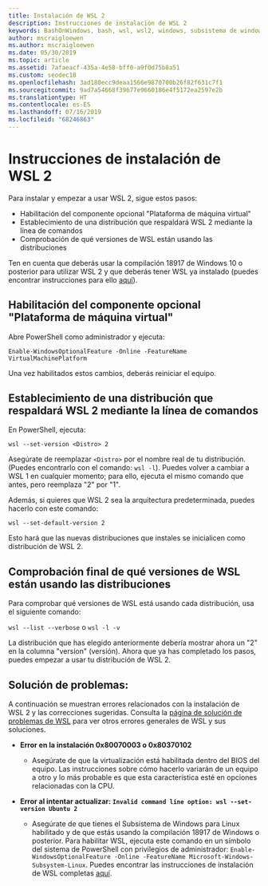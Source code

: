 ```yaml
---
title: Instalación de WSL 2
description: Instrucciones de instalación de WSL 2
keywords: BashOnWindows, bash, wsl, wsl2, windows, subsistema de windows para linux, subsistemawindows, ubuntu, debian, suse, windows 10, instalación
author: mscraigloewen
ms.author: mscraigloewen
ms.date: 05/30/2019
ms.topic: article
ms.assetid: 7afaeacf-435a-4e58-bff0-a9f0d75b8a51
ms.custom: seodec18
ms.openlocfilehash: 3ad180ecc9deaa1566e9870700b26f82f631c7f1
ms.sourcegitcommit: 9ad7a54668f39677e9660186e4f5172ea2597e2b
ms.translationtype: HT
ms.contentlocale: es-ES
ms.lasthandoff: 07/16/2019
ms.locfileid: "68246863"
---
```

# <a name="installation-instructions-for-wsl-2"></a>Instrucciones de instalación de WSL 2

Para instalar y empezar a usar WSL 2, sigue estos pasos:

- Habilitación del componente opcional "Plataforma de máquina virtual"
- Establecimiento de una distribución que respaldará WSL 2 mediante la línea de comandos
- Comprobación de qué versiones de WSL están usando las distribuciones

Ten en cuenta que deberás usar la compilación 18917 de Windows 10 o posterior para utilizar WSL 2 y que deberás tener WSL ya instalado (puedes encontrar instrucciones para ello [aquí](./install-win10.md)). 

## <a name="enable-the-virtual-machine-platform-optional-component"></a>Habilitación del componente opcional "Plataforma de máquina virtual"

Abre PowerShell como administrador y ejecuta:

`Enable-WindowsOptionalFeature -Online -FeatureName VirtualMachinePlatform`

Una vez habilitados estos cambios, deberás reiniciar el equipo.

## <a name="set-a-distro-to-be-backed-by-wsl-2-using-the-command-line"></a>Establecimiento de una distribución que respaldará WSL 2 mediante la línea de comandos

En PowerShell, ejecuta:

`wsl --set-version <Distro> 2`

Asegúrate de reemplazar `<Distro>` por el nombre real de tu distribución. (Puedes encontrarlo con el comando: `wsl -l`). Puedes volver a cambiar a WSL 1 en cualquier momento; para ello, ejecuta el mismo comando que antes, pero reemplaza "2" por "1".

Además, si quieres que WSL 2 sea la arquitectura predeterminada, puedes hacerlo con este comando:

`wsl --set-default-version 2`

Esto hará que las nuevas distribuciones que instales se inicialicen como distribución de WSL 2.

## <a name="finish-with-verifying-what-versions-of-wsl-your-distro-are-using"></a>Comprobación final de qué versiones de WSL están usando las distribuciones

Para comprobar qué versiones de WSL está usando cada distribución, usa el siguiente comando:

`wsl --list --verbose` o `wsl -l -v`

La distribución que has elegido anteriormente debería mostrar ahora un "2" en la columna "version" (versión). Ahora que ya has completado los pasos, puedes empezar a usar tu distribución de WSL 2. 

## <a name="troubleshooting"></a>Solución de problemas: 

A continuación se muestran errores relacionados con la instalación de WSL 2 y las correcciones sugeridas. Consulta la [página de solución de problemas de WSL](troubleshooting.md) para ver otros errores generales de WSL y sus soluciones.

* **Error en la instalación 0x80070003 o 0x80370102**
    * Asegúrate de que la virtualización está habilitada dentro del BIOS del equipo. Las instrucciones sobre cómo hacerlo variarán de un equipo a otro y lo más probable es que esta característica esté en opciones relacionadas con la CPU.
   
* **Error al intentar actualizar: `Invalid command line option: wsl --set-version Ubuntu 2`**
    * Asegúrate de que tienes el Subsistema de Windows para Linux habilitado y de que estás usando la compilación 18917 de Windows o posterior. Para habilitar WSL, ejecuta este comando en un símbolo del sistema de PowerShell con privilegios de administrador: `Enable-WindowsOptionalFeature -Online -FeatureName Microsoft-Windows-Subsystem-Linux`. Puedes encontrar las instrucciones de instalación de WSL completas [aquí](./install-win10.md).
